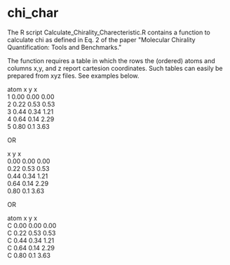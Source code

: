 # chi_char
The R script Calculate_Chirality_Charecteristic.R contains a function to calculate chi as defined in Eq. 2 of
the paper "Molecular Chirality Quantification: Tools and Benchmarks."

The function requires a table in which the rows the (ordered) atoms and columns x,y, and z report cartesion coordinates. 
Such tables can easily be prepared from xyz files. See examples below.

atom x y x  
1 0.00 0.00 0.00  
2 0.22 0.53 0.53  
3 0.44 0.34 1.21  
4 0.64 0.14 2.29  
5 0.80 0.1 3.63  

OR

x y x  
0.00 0.00 0.00  
0.22 0.53 0.53  
0.44 0.34 1.21  
0.64 0.14 2.29  
0.80 0.1 3.63  

OR 

atom x y x  
C 0.00 0.00 0.00   
C 0.22 0.53 0.53  
C 0.44 0.34 1.21  
C 0.64 0.14 2.29  
C 0.80 0.1 3.63  

